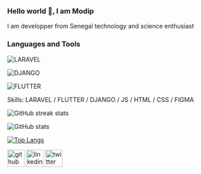 ### Hello world 👋, I am Modip

I am developper from Senegal technology and science enthusiast

### Languages and Tools

![LARAVEL](https://img.shields.io/badge/-Laravel-090909?style-for-the-badge&logo=laravel&logoColor=47c5FB)

![DJANGO](https://img.shields.io/badge/-Django-090909?style-for-the-badge&logo=django&logoColor=47c5FB)

![FLUTTER](https://img.shields.io/badge/-Flutter-090909?style-for-the-badge&logo=flutter&logoColor=47c5FB)

Skills: LARAVEL / FLUTTER / DJANGO / JS / HTML / CSS / FIGMA

 
![GitHub streak stats](https://github-readme-streak-stats.herokuapp.com/?user=modip)  


![GitHub stats](https://github-readme-stats.vercel.app/api?username=modip&show_icons=true)  


[![Top Langs](https://github-readme-stats.vercel.app/api/top-langs/?username=modip)](https://github.com/anuraghazra/github-readme-stats)

[<img src='https://cdn.jsdelivr.net/npm/simple-icons@3.0.1/icons/github.svg' alt='github' height='40'>](https://github.com/modip)  [<img src='https://cdn.jsdelivr.net/npm/simple-icons@3.0.1/icons/linkedin.svg' alt='linkedin' height='40'>](https://www.linkedin.com/in/modip/)  [<img src='https://cdn.jsdelivr.net/npm/simple-icons@3.0.1/icons/twitter.svg' alt='twitter' height='40'>](https://twitter.com/@mordip6) 
